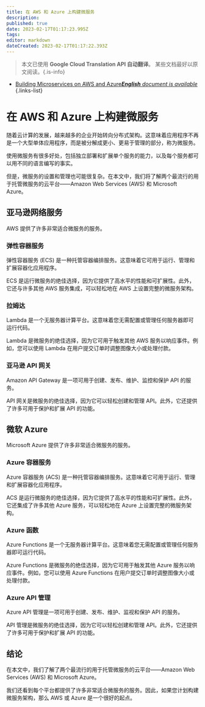 ```yaml
---
title: 在 AWS 和 Azure 上构建微服务
description: 
published: true
date: 2023-02-17T01:17:23.995Z
tags: 
editor: markdown
dateCreated: 2023-02-17T01:17:22.393Z
---
```


> 本文已使用 **Google Cloud Translation API 自动翻译**。
某些文档最好以原文阅读。{.is-info}



- [Building Microservices on AWS and Azure***English** document is available*](/en/Knowledge-base/Cloud/building-microservices-on-aws-and-azure)
{.links-list}


# 在 AWS 和 Azure 上构建微服务

随着云计算的发展，越来越多的企业开始转向分布式架构。这意味着应用程序不再是一个大型单体应用程序，而是被分解成更小、更易于管理的部分，称为微服务。

使用微服务有很多好处，包括独立部署和扩展单个服务的能力，以及每个服务都可以用不同的语言编写的事实。

但是，微服务的设置和管理也可能很复杂。在本文中，我们将了解两个最流行的用于托管微服务的云平台——Amazon Web Services (AWS) 和 Microsoft Azure。

## 亚马逊网络服务

AWS 提供了许多非常适合微服务的服务。

### 弹性容器服务

弹性容器服务 (ECS) 是一种托管容器编排服务。这意味着它可用于运行、管理和扩展容器化应用程序。

ECS 是运行微服务的绝佳选择，因为它提供了高水平的性能和可扩展性。此外，它还与许多其他 AWS 服务集成，可以轻松地在 AWS 上设置完整的微服务架构。

### 拉姆达

Lambda 是一个无服务器计算平台。这意味着您无需配置或管理任何服务器即可运行代码。

Lambda 是微服务的绝佳选择，因为它可用于触发其他 AWS 服务以响应事件。例如，您可以使用 Lambda 在用户提交订单时调整图像大小或处理付款。

### 亚马逊 API 网关

Amazon API Gateway 是一项可用于创建、发布、维护、监控和保护 API 的服务。

API 网关是微服务的绝佳选择，因为它可以轻松创建和管理 API。此外，它还提供了许多可用于保护和扩展 API 的功能。

## 微软 Azure

Microsoft Azure 提供了许多非常适合微服务的服务。

### Azure 容器服务

Azure 容器服务 (ACS) 是一种托管容器编排服务。这意味着它可用于运行、管理和扩展容器化应用程序。

ACS 是运行微服务的绝佳选择，因为它提供了高水平的性能和可扩展性。此外，它还集成了许多其他 Azure 服务，可以轻松地在 Azure 上设置完整的微服务架构。

### Azure 函数

Azure Functions 是一个无服务器计算平台。这意味着您无需配置或管理任何服务器即可运行代码。

Azure Functions 是微服务的绝佳选择，因为它可用于触发其他 Azure 服务以响应事件。例如，您可以使用 Azure Functions 在用户提交订单时调整图像大小或处理付款。

### Azure API 管理

Azure API 管理是一项可用于创建、发布、维护、监视和保护 API 的服务。

API 管理是微服务的绝佳选择，因为它可以轻松创建和管理 API。此外，它还提供了许多可用于保护和扩展 API 的功能。

## 结论

在本文中，我们了解了两个最流行的用于托管微服务的云平台——Amazon Web Services (AWS) 和 Microsoft Azure。

我们还看到每个平台都提供了许多非常适合微服务的服务。因此，如果您计划构建微服务架构，那么 AWS 或 Azure 是一个很好的起点。